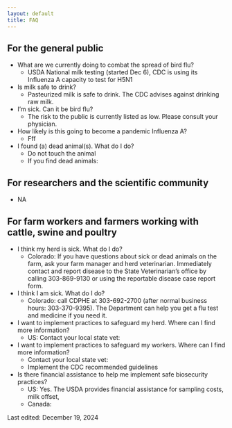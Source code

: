 ```yaml
---
layout: default
title: FAQ
---
```


## For the general public

* What are we currently doing to combat the spread of bird flu?  
  * USDA National milk testing (started Dec 6), CDC is using its Influenza A capacity to test for H5N1  
* Is milk safe to drink?  
  * Pasteurized milk is safe to drink. The CDC advises against drinking raw milk.  
* I’m sick. Can it be bird flu?  
  * The risk to the public is currently listed as low. Please consult your physician.  
* How likely is this going to become a pandemic Influenza A?  
  * Fff  
* I found (a) dead animal(s). What do I do?  
  * Do not touch the animal  
  * If you find dead animals:

## For researchers and the scientific community
* NA

## For farm workers and farmers working with cattle, swine and poultry

* I think my herd is sick. What do I do?  
  * Colorado: If you have questions about sick or dead animals on the farm, ask your farm manager and herd veterinarian. Immediately contact and report disease to the State Veterinarian’s office by calling 303-869-9130 or using the reportable disease case report form.  
* I think I am sick. What do I do?  
  * Colorado: call CDPHE at 303-692-2700 (after normal business hours: 303-370-9395). The Department can help you get a flu test and medicine if you need it.  
* I want to implement practices to safeguard my herd. Where can I find more information?  
  * US: Contact your local state vet:  
* I want to implement practices to safeguard my workers. Where can I find more information?  
  * Contact your local state vet:  
  * Implement the CDC recommended guidelines  
* Is there financial assistance to help me implement safe biosecurity practices?  
  * US: Yes. The USDA provides financial assistance for sampling costs, milk offset,   
  * Canada: 

Last edited: December 19, 2024  
